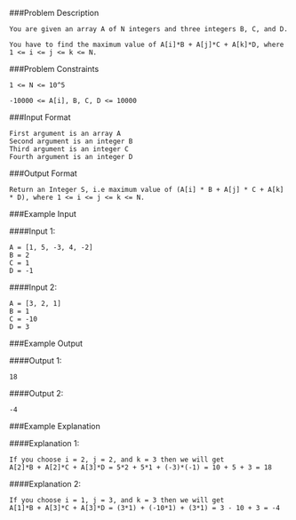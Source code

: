 ###Problem Description
```
You are given an array A of N integers and three integers B, C, and D.

You have to find the maximum value of A[i]*B + A[j]*C + A[k]*D, where 1 <= i <= j <= k <= N.
```


###Problem Constraints

```
1 <= N <= 10^5

-10000 <= A[i], B, C, D <= 10000
```


###Input Format

```
First argument is an array A
Second argument is an integer B
Third argument is an integer C
Fourth argument is an integer D
```


###Output Format

```
Return an Integer S, i.e maximum value of (A[i] * B + A[j] * C + A[k] * D), where 1 <= i <= j <= k <= N.
```


###Example Input

####Input 1:

```
A = [1, 5, -3, 4, -2]
B = 2
C = 1
D = -1
```
####Input 2:

```
A = [3, 2, 1]
B = 1
C = -10
D = 3
```

###Example Output

####Output 1:

```
18
```
####Output 2:

```
-4
```


###Example Explanation

####Explanation 1:

```
If you choose i = 2, j = 2, and k = 3 then we will get
A[2]*B + A[2]*C + A[3]*D = 5*2 + 5*1 + (-3)*(-1) = 10 + 5 + 3 = 18
```
####Explanation 2:

```
If you choose i = 1, j = 3, and k = 3 then we will get
A[1]*B + A[3]*C + A[3]*D = (3*1) + (-10*1) + (3*1) = 3 - 10 + 3 = -4
```